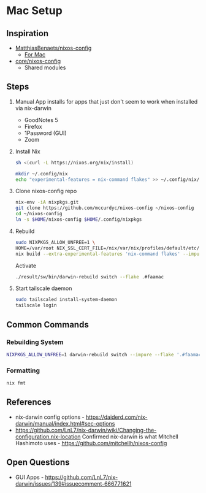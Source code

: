 # Mac Setup

## Inspiration

- [MatthiasBenaets/nixos-config](https://github.com/MatthiasBenaets/nixos-config/tree/76eea152f56e1a8f4c908b65028e8aa2f7bafaaa)
    - [For Mac](https://github.com/MatthiasBenaets/nixos-config/blob/76eea152f56e1a8f4c908b65028e8aa2f7bafaaa/README.org#nix-darwin-installation-guide)
- [core/nixos-config](https://github.com/cor/nixos-config/blob/3156d0ca560a8561187b0f4ab3cb25bbbb4ddc9f/flake.nix#L62)
    - Shared modules

## Steps

1. Manual App installs for apps that just don't seem to work when installed via nix-darwin

    - GoodNotes 5
    - Firefox
    - 1Password (GUI)
    - Zoom

1. Install Nix

    ```bash
    sh <(curl -L https://nixos.org/nix/install)
    ```

    ```bash
    mkdir ~/.config/nix
    echo "experimental-features = nix-command flakes" >> ~/.config/nix/nix.conf
    ```

1. Clone nixos-config repo

    ```bash
    nix-env -iA nixpkgs.git
    git clone https://github.com/mccurdyc/nixos-config ~/nixos-config
    cd ~/nixos-config
    ln -s $HOME/nixos-config $HOME/.config/nixpkgs
    ```

1. Rebuild

    ```bash
    sudo NIXPKGS_ALLOW_UNFREE=1 \
    HOME=/var/root NIX_SSL_CERT_FILE=/nix/var/nix/profiles/default/etc/ssl/certs/ca-bundle.crt \
    nix build --extra-experimental-features 'nix-command flakes' --impure .#darwinConfigurations.faamac.system
    ```

    Activate

    ```bash
    ./result/sw/bin/darwin-rebuild switch --flake .#faamac
    ```

1. Start tailscale daemon

    ```bash
    sudo tailscaled install-system-daemon
    tailscale login
    ```

## Common Commands

### Rebuilding System

```zsh
NIXPKGS_ALLOW_UNFREE=1 darwin-rebuild switch --impure --flake '.#faamac'
```

### Formatting

```bash
nix fmt
```

## References

- nix-darwin config options - https://daiderd.com/nix-darwin/manual/index.html#sec-options
- https://github.com/LnL7/nix-darwin/wiki/Changing-the-configuration.nix-location
Confirmed nix-darwin is what Mitchell Hashimoto uses - https://github.com/mitchellh/nixos-config

## Open Questions

- GUI Apps - https://github.com/LnL7/nix-darwin/issues/139#issuecomment-666771621
